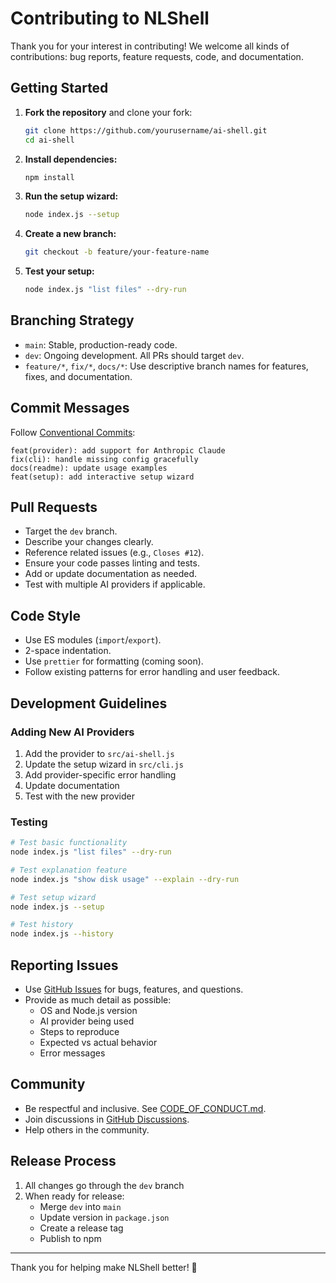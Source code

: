 # Contributing to NLShell

Thank you for your interest in contributing! We welcome all kinds of contributions: bug reports, feature requests, code, and documentation.

## Getting Started

1. **Fork the repository** and clone your fork:
   ```bash
   git clone https://github.com/yourusername/ai-shell.git
   cd ai-shell
   ```

2. **Install dependencies:**
   ```bash
   npm install
   ```

3. **Run the setup wizard:**
   ```bash
   node index.js --setup
   ```

4. **Create a new branch:**
   ```bash
   git checkout -b feature/your-feature-name
   ```

5. **Test your setup:**
   ```bash
   node index.js "list files" --dry-run
   ```

## Branching Strategy

- `main`: Stable, production-ready code.
- `dev`: Ongoing development. All PRs should target `dev`.
- `feature/*`, `fix/*`, `docs/*`: Use descriptive branch names for features, fixes, and documentation.

## Commit Messages

Follow [Conventional Commits](https://www.conventionalcommits.org/en/v1.0.0/):

```
feat(provider): add support for Anthropic Claude
fix(cli): handle missing config gracefully
docs(readme): update usage examples
feat(setup): add interactive setup wizard
```

## Pull Requests

- Target the `dev` branch.
- Describe your changes clearly.
- Reference related issues (e.g., `Closes #12`).
- Ensure your code passes linting and tests.
- Add or update documentation as needed.
- Test with multiple AI providers if applicable.

## Code Style

- Use ES modules (`import`/`export`).
- 2-space indentation.
- Use `prettier` for formatting (coming soon).
- Follow existing patterns for error handling and user feedback.

## Development Guidelines

### Adding New AI Providers

1. Add the provider to `src/ai-shell.js`
2. Update the setup wizard in `src/cli.js`
3. Add provider-specific error handling
4. Update documentation
5. Test with the new provider

### Testing

```bash
# Test basic functionality
node index.js "list files" --dry-run

# Test explanation feature
node index.js "show disk usage" --explain --dry-run

# Test setup wizard
node index.js --setup

# Test history
node index.js --history
```

## Reporting Issues

- Use [GitHub Issues](../../issues) for bugs, features, and questions.
- Provide as much detail as possible:
  - OS and Node.js version
  - AI provider being used
  - Steps to reproduce
  - Expected vs actual behavior
  - Error messages

## Community

- Be respectful and inclusive. See [CODE_OF_CONDUCT.md](./CODE_OF_CONDUCT.md).
- Join discussions in [GitHub Discussions](../../discussions).
- Help others in the community.

## Release Process

1. All changes go through the `dev` branch
2. When ready for release:
   - Merge `dev` into `main`
   - Update version in `package.json`
   - Create a release tag
   - Publish to npm

---

Thank you for helping make NLShell better! 🎉 